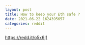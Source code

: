 ```yaml
--- 
layout: post 
title: How to keep your Eth safe ? 
date: 2021-06-22 1624395657 
categories: reddit 
--- 
```

https://redd.it/o5x6j1